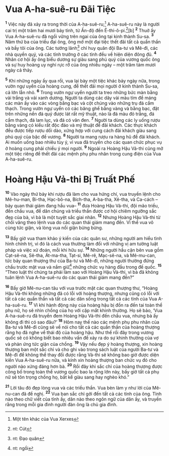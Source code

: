# Vua A-ha-suê-ru Ðãi Tiệc
<sup><b>1</b></sup> Việc này đã xảy ra trong thời của A-ha-suê-ru;[^1] A-ha-suê-ru này là người cai trị một trăm hai mươi bảy tỉnh, từ Ấn-độ đến Ê-thi-ô-pi.[^2][b] <sup><b>2</b></sup> Thuở ấy Vua A-ha-suê-ru đã ngồi vững trên ngai của ông tại kinh thành Su-sa. <sup><b>3</b></sup> Năm thứ ba của triều đại ông, ông mở một đại tiệc thết đãi tất cả quần thần và bầy tôi của ông. Các tướng lãnh[^3] chỉ huy quân đội Ba-tư và Mê-đi, các nhà quyền quý, và các tỉnh trưởng ở các tỉnh đều về hiện diện đông đủ. <sup><b>4</b></sup> Nhân cơ hội ấy ông biểu dương sự giàu sang phú quý của vương quốc ông và sự huy hoàng uy nghi rực rỡ của ông nhiều ngày – một trăm tám mươi ngày cả thảy.

<sup><b>5</b></sup> Khi những ngày ấy qua rồi, vua lại bày một tiệc khác bảy ngày nữa, trong vườn ngự uyển của hoàng cung, để thết đãi mọi người ở kinh thành Su-sa, cả lớn lẫn nhỏ. <sup><b>6</b></sup> Trong vườn ngự uyển người ta treo những bức màn bằng vải trắng và vải xanh dương. Người ta dùng các dây vải màu tím để máng các màn ấy vào các vòng bằng bạc và cột chúng vào những trụ đá cẩm thạch. Trong vườn ngự uyển có các băng ghế bằng vàng và bằng bạc, đặt trên những nền đá quý được lát rất mỹ thuật, nào là đá màu đỏ trắng, đá cẩm thạch, đá lam lục, và đá có vân đen. <sup><b>7</b></sup> Người ta dùng các ly uống rượu bằng vàng có kiểu rất độc đáo và mỹ thuật để đãi khách. Các thực khách đều được tiếp rượu dồi dào, xứng hợp với cung cách đãi khách giàu sang phú quý của bậc đế vương. <sup><b>8</b></sup> Người ta mang rượu ra hàng hũ để đãi khách. Ai muốn uống bao nhiêu tùy ý, vì vua đã truyền cho các quan chức phục vụ ở hoàng cung phải chiều ý mọi người. <sup><b>9</b></sup> Ngoài ra Hoàng Hậu Vả-thi cũng mở một tiệc riêng để thết đãi các mệnh phụ phu nhân trong cung điện của Vua A-ha-suê-ru.

# Hoàng Hậu Vả-thi Bị Truất Phế
<sup><b>10</b></sup> Vào ngày thứ bảy khi rượu đã làm cho vua hứng chí, vua truyền lệnh cho Mê-hu-man, Bi-tha, Hạc-bô-na, Bích-tha, A-ba-tha, Xê-tha, và Ca-cách –bảy quan thái giám đang hầu vua– <sup><b>11</b></sup> đưa Hoàng Hậu Vả-thi, đội mão triều, đến chầu vua, để dân chúng và triều thần được cơ hội chiêm ngưỡng sắc đẹp của bà, vì bà là một tuyệt sắc giai nhân. <sup><b>12</b></sup> Nhưng Hoàng Hậu Vả-thi từ chối vâng theo lệnh vua do các quan thái giám mang đến. Vì thế vua vô cùng tức giận, và lòng vua nổi giận bừng bừng.

<sup><b>13</b></sup> Bấy giờ vua tham khảo ý kiến của các quân sư, những người am hiểu tình hình chính trị, vì đó là cách vua thường làm đối với những vị am tường luật pháp và việc xử đoán, mỗi khi hữu sự. <sup><b>14</b></sup> Những người hầu cận bên vua gồm Cạt-sê-na, Sê-tha, Át-ma-tha, Tạt-si, Mê-rê, Mạc-sê-na, và Mê-mu-can, tức bảy quan thượng thư của Ba-tư và Mê-đi, những người thường đứng chầu trước mặt vua và nắm giữ[^4] những chức vụ hàng đầu trong đế quốc. <sup><b>15</b></sup> “Theo luật thì chúng ta phải làm sao với Hoàng Hậu Vả-thi, vì bà đã không tuân lệnh Vua A-ha-suê-ru do các quan thái giám mang đến?”

<sup><b>16</b></sup> Bấy giờ Mê-nu-can tâu với vua trước mặt các quan thượng thư, “Hoàng Hậu Vả-thi không những đã có lỗi với hoàng thượng, nhưng cũng có lỗi với tất cả các quần thần và tất cả các dân sống trong tất cả các tỉnh của Vua A-ha-suê-ru. <sup><b>17</b></sup> Vì khi hành động này của hoàng hậu bị đồn ra đến tai toàn thể phụ nữ, họ sẽ nhìn chồng của họ với cặp mắt khinh thường. Họ sẽ bảo, ‘Vua A-ha-suê-ru đã truyền đem Hoàng Hậu Vả-thi đến chầu vua, nhưng bà ấy không đi thì có sao đâu?’ <sup><b>18</b></sup> Hôm nay thế nào các mệnh phụ phu nhân của Ba-tư và Mê-đi cũng sẽ về nói cho tất cả các quần thần của hoàng thượng rằng họ đã nghe về thái độ của hoàng hậu. Như thế rồi đây trong vương quốc sẽ có không biết bao nhiêu vấn đề xảy ra do sự khinh thường của vợ và phản ứng tức giận của chồng. <sup><b>19</b></sup> Vậy nếu đẹp ý hoàng thượng, xin hoàng thượng ban một sắc chỉ và cho ghi vào trong sách luật của người Ba-tư và Mê-đi để không thể thay đổi được rằng Vả-thi sẽ không bao giờ được diện kiến Vua A-ha-suê-ru nữa, và kính xin hoàng thượng ban chức vụ đó cho người nào xứng đáng hơn bà. <sup><b>20</b></sup> Rồi đây khi sắc chỉ của hoàng thượng được công bố trong toàn thể vương quốc bao la rộng lớn này, bấy giờ tất cả phụ nữ sẽ tôn trọng chồng họ, bất kể giàu sang hay nghèo khó.”

<sup><b>21</b></sup> Lời tâu đó đẹp lòng vua và các triều thần. Vua bèn làm y như lời của Mê-nu-can đã đề nghị. <sup><b>22</b></sup> Vua ban sắc chỉ gởi đến tất cả các tỉnh của ông. Tỉnh nào theo chữ viết của tỉnh ấy, dân nào theo ngôn ngữ của dân ấy, và truyền rằng trong mỗi gia đình người đàn ông là chủ gia đình.

[^1]: Một tên khác của Vua Xerxes
[^2]: nt: Cút
[^3]: nt: Ðạo quân
[^4]: nt: ngồi
